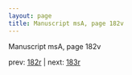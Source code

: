 ```yaml
---
layout: page
title: Manuscript msA, page 182v
---
```


Manuscript msA, page 182v

prev:  [182r](../182r) | next:  [183r](../183r)